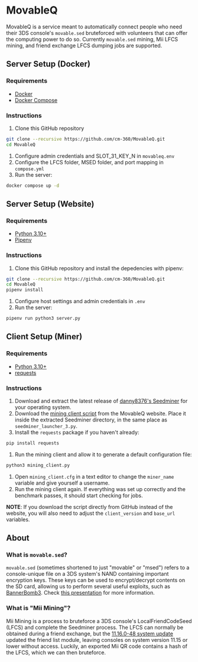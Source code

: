# MovableQ

MovableQ is a service meant to automatically connect people who need their 3DS console's `movable.sed` bruteforced with volunteers that can offer the computing power to do so. Currently `movable.sed` mining, Mii LFCS mining, and friend exchange LFCS dumping jobs are supported.

## Server Setup (Docker)

### Requirements

- [Docker](https://www.docker.com)
- [Docker Compose](https://docs.docker.com/compose/install/)

### Instructions

1. Clone this GitHub repository
```bash
git clone --recursive https://github.com/cm-360/MovableQ.git
cd MovableQ
```
1. Configure admin credentials and SLOT_31_KEY_N in `movableq.env`
1. Configure the LFCS folder, MSED folder, and port mapping in `compose.yml`
1. Run the server:
```bash
docker compose up -d
```

## Server Setup (Website)

### Requirements

- [Python 3.10+](https://www.python.org/)
- [Pipenv](https://pypi.org/project/pipenv/)

### Instructions

1. Clone this GitHub repository and install the depedencies with pipenv:
```bash
git clone --recursive https://github.com/cm-360/MovableQ.git
cd MovableQ
pipenv install
```
1. Configure host settings and admin credentials in `.env`
1. Run the server:
```bash
pipenv run python3 server.py
```


## Client Setup (Miner)

### Requirements

- [Python 3.10+](https://www.python.org/)
- [requests](https://pypi.org/project/requests/)

### Instructions

1. Download and extract the latest release of [danny8376's Seedminer](https://github.com/danny8376/seedminer/releases) for your operating system.
1. Download the [mining client script](https://cm360.xyz/movableq/get_mining_client) from the MovableQ website. Place it inside the extracted Seedminer directory, in the same place as `seedminer_launcher_3.py`.
1. Install the `requests` package if you haven't already:
```bash
pip install requests
```
1. Run the mining client and allow it to generate a default configuration file:
```bash
python3 mining_client.py
```
1. Open `mining_client.cfg` in a text editor to change the `miner_name` variable and give yourself a username.
1. Run the mining client again. If everything was set up correctly and the benchmark passes, it should start checking for jobs.

**NOTE**: If you download the script directly from GitHub instead of the website, you will also need to adjust the `client_version` and `base_url` variables.


## About

### What is `movable.sed`?
`movable.sed` (sometimes shortened to just "movable" or "msed") refers to a console-unique file on a 3DS system's NAND containing important encryption keys. These keys can be used to encrypt/decrypt contents on the SD card, allowing us to perform several useful exploits, such as [BannerBomb3](https://github.com/zoogie/Bannerbomb3). Check [this presentation](https://zoogie.github.io/web/34%E2%85%95c3/) for more information.

### What is "Mii Mining"?
Mii Mining is a process to bruteforce a 3DS console's LocalFriendCodeSeed (LFCS) and complete the Seedminer process. The LFCS can normally be obtained during a friend exchange, but the [11.16.0-48 system update](https://yls8.mtheall.com/ninupdates/titlelist.php?date=2022-08-30_00-00-33&sys=ctr) updated the friend list module, leaving consoles on system version 11.15 or lower without access. Luckily, an exported Mii QR code contains a hash of the LFCS, which we can then bruteforce.
